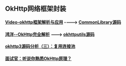 
##  **OkHttp网络框架封装**

####  [Video-okhttp框架解析与应用](https://www.imooc.com/learn/732)  ---->  [CommonLibrary源码](https://github.com/qndroid/CommonLibrary.git)



#### [鸿洋--OkHttp完全解析](https://blog.csdn.net/lmj623565791/article/details/47911083) --->  [okhttputils源码](https://github.com/hongyangAndroid/okhttputils)

#### [okhttp3源码分析（三）：复用连接池](https://mrfzh.github.io/2019/07/19/okhttp3%E6%BA%90%E7%A0%81%E5%88%86%E6%9E%90%EF%BC%88%E4%B8%89%EF%BC%89%EF%BC%9A%E5%A4%8D%E7%94%A8%E8%BF%9E%E6%8E%A5%E6%B1%A0/)

#### [面试官：听说你熟悉OkHttp原理？](https://juejin.cn/post/6844904087788453896#heading-5)
